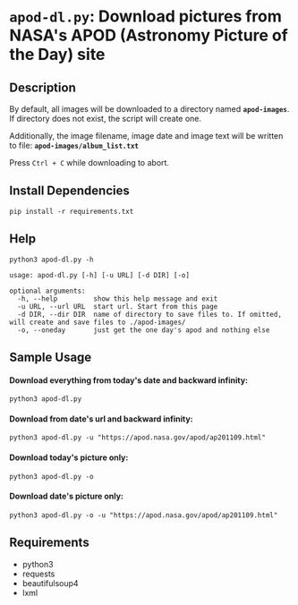 # **`apod-dl.py`**:  Download pictures from NASA's APOD (Astronomy Picture of the Day) site

## Description

By default, all images will be downloaded to a directory named **`apod-images`**.  If directory does not exist, the script will create one.

Additionally, the image filename, image date and image text will be written to file: **`apod-images/album_list.txt`**

Press `Ctrl + C` while downloading to abort.

## Install Dependencies
```shell
pip install -r requirements.txt
```

## Help
```shell
python3 apod-dl.py -h

usage: apod-dl.py [-h] [-u URL] [-d DIR] [-o]

optional arguments:
  -h, --help         show this help message and exit
  -u URL, --url URL  start url. Start from this page
  -d DIR, --dir DIR  name of directory to save files to. If omitted, will create and save files to ./apod-images/
  -o, --oneday       just get the one day's apod and nothing else
```

## Sample Usage
#### Download everything from today's date and backward infinity:
```shell
python3 apod-dl.py 
```

#### Download from date's url and backward infinity:
```shell
python3 apod-dl.py -u "https://apod.nasa.gov/apod/ap201109.html"
```

#### Download today's picture only:
```shell
python3 apod-dl.py -o
```

#### Download date's picture only:
```shell
python3 apod-dl.py -o -u "https://apod.nasa.gov/apod/ap201109.html"
```

## Requirements
- python3
- requests
- beautifulsoup4
- lxml

